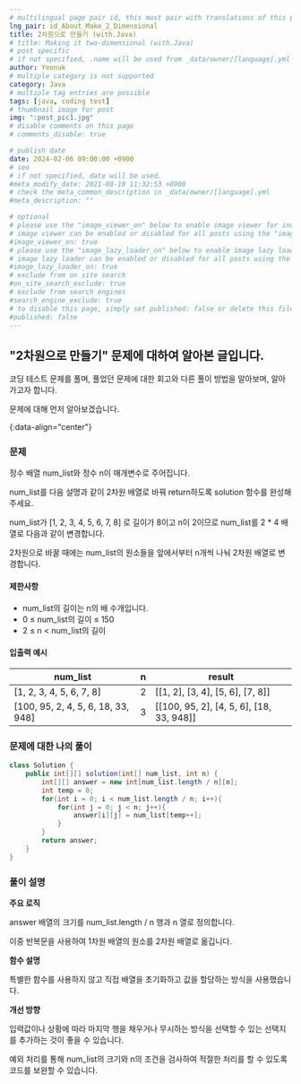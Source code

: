 ```yaml
---
# multilingual page pair id, this must pair with translations of this page. (This name must be unique)
lng_pair: id_About_Make_2_Dimensional
title: 2차원으로 만들기 (with.Java)
# title: Making it two-dimensional (with.Java)
# post specific
# if not specified, .name will be used from _data/owner/[language].yml
author: Yeonuk
# multiple category is not supported
category: Java
# multiple tag entries are possible
tags: [java, coding test]
# thumbnail image for post
img: ":post_pic1.jpg"
# disable comments on this page
# comments_disable: true

# publish date
date: 2024-02-06 09:00:00 +0900
# seo
# if not specified, date will be used.
#meta_modify_date: 2021-08-10 11:32:53 +0900
# check the meta_common_description in _data/owner/[language].yml
#meta_description: ""

# optional
# please use the "image_viewer_on" below to enable image viewer for individual pages or posts (_posts/ or [language]/_posts folders).
# image viewer can be enabled or disabled for all posts using the "image_viewer_posts: true" setting in _data/conf/main.yml.
#image_viewer_on: true
# please use the "image_lazy_loader_on" below to enable image lazy loader for individual pages or posts (_posts/ or [language]/_posts folders).
# image lazy loader can be enabled or disabled for all posts using the "image_lazy_loader_posts: true" setting in _data/conf/main.yml.
#image_lazy_loader_on: true
# exclude from on site search
#on_site_search_exclude: true
# exclude from search engines
#search_engine_exclude: true
# to disable this page, simply set published: false or delete this file
#published: false
---
```


<!-- outline-start -->

## "2차원으로 만들기" 문제에 대하여 알아본 글입니다.

코딩 테스트 문제를 풀며, 풀었던 문제에 대한 회고와 다른 풀이 방법을 알아보며, 알아가고자 합니다.

문제에 대해 먼저 알아보겠습니다.

{:data-align="center"}

<!-- outline-end -->

### 문제

정수 배열 num_list와 정수 n이 매개변수로 주어집니다.

num_list를 다음 설명과 같이 2차원 배열로 바꿔 return하도록 solution 함수를 완성해주세요.

num_list가 [1, 2, 3, 4, 5, 6, 7, 8] 로 길이가 8이고 n이 2이므로 num_list를 2 \* 4 배열로 다음과 같이 변경합니다.

2차원으로 바꿀 때에는 num_list의 원소들을 앞에서부터 n개씩 나눠 2차원 배열로 변경합니다.

#### 제한사항

- num_list의 길이는 n의 배 수개입니다.
- 0 ≤ num_list의 길이 ≤ 150
- 2 ≤ n < num_list의 길이

#### 입출력 예시

| num_list                           | n   | result                                   |
| ---------------------------------- | --- | ---------------------------------------- |
| [1, 2, 3, 4, 5, 6, 7, 8]           | 2   | [[1, 2], [3, 4], [5, 6], [7, 8]]         |
| [100, 95, 2, 4, 5, 6, 18, 33, 948] | 3   | [[100, 95, 2], [4, 5, 6], [18, 33, 948]] |

<!-- | start_num | end_num | result |
| --------- | ------- | ------ |
| 10        | 3       | 0      | -->

### 문제에 대한 나의 풀이

```java
class Solution {
    public int[][] solution(int[] num_list, int n) {
        int[][] answer = new int[num_list.length / n][n];
        int temp = 0;
        for(int i = 0; i < num_list.length / n; i++){
            for(int j = 0; j < n; j++){
                answer[i][j] = num_list[temp++];
            }
        }
        return answer;
    }
}
```

### 풀이 설명

**주요 로직**

answer 배열의 크기를 num_list.length / n 행과 n 열로 정의합니다.

이중 반복문을 사용하여 1차원 배열의 원소를 2차원 배열로 옮깁니다.

**함수 설명**

특별한 함수를 사용하지 않고 직접 배열을 초기화하고 값을 할당하는 방식을 사용했습니다.

**개선 방향**

입력값이나 상황에 따라 마지막 행을 채우거나 무시하는 방식을 선택할 수 있는 선택지를 추가하는 것이 좋을 수 있습니다.

예외 처리를 통해 num_list의 크기와 n의 조건을 검사하여 적절한 처리를 할 수 있도록 코드를 보완할 수 있습니다.
